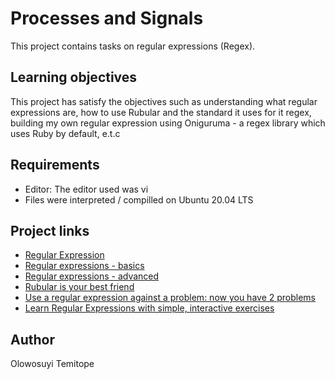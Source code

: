 # Processes and Signals
This project contains tasks on regular expressions (Regex).

## Learning objectives
This project has satisfy the objectives such as understanding what regular expressions are, how to use Rubular and the standard it uses for it regex, building my own regular expression using Oniguruma - a regex library which uses Ruby by default, e.t.c

## Requirements
* Editor: The editor used was vi
* Files were interpreted / compilled on Ubuntu 20.04 LTS

## Project links
* [Regular Expression](https://intranet.alxswe.com/concepts/29)
* [Regular expressions - basics](https://www.slideshare.net/neha_jain/introducing-regular-expressions)
* [Regular expressions - advanced](https://www.slideshare.net/neha_jain/advanced-regular-expressions-80296518)
* [Rubular is your best friend](https://rubular.com/)
* [Use a regular expression against a problem: now you have 2 problems](https://blog.codinghorror.com/regular-expressions-now-you-have-two-problems/)
* [Learn Regular Expressions with simple, interactive exercises](https://regexone.com/)

## Author
Olowosuyi Temitope
